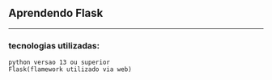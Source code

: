## Aprendendo Flask
***

### tecnologias utilizadas:
    python versao 13 ou superior
    Flask(flamework utilizado via web)

